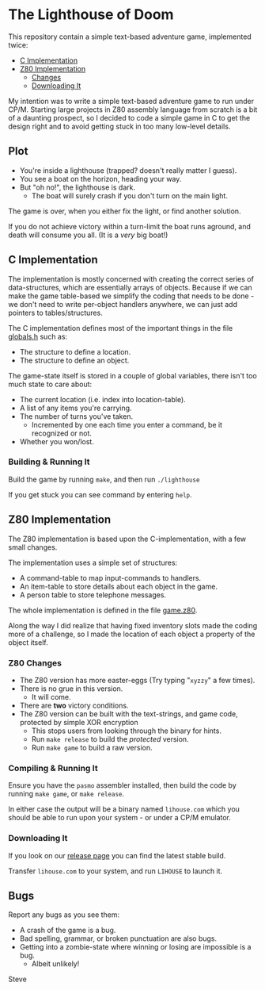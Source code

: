 # The Lighthouse of Doom

This repository contain a simple text-based adventure game, implemented
twice:

* [C Implementation](#c-implementation)
* [Z80 Implementation](#z80-implementation)
  * [Changes](#z80-changes)
  * [Downloading It](#downloading-it)

My intention was to write a simple text-based adventure game to run under
CP/M.  Starting large projects in Z80 assembly language from scratch
is a bit of a daunting prospect, so I decided to code a simple game in C
to get the design right and to avoid getting stuck in too many low-level
details.


## Plot

* You're inside a lighthouse (trapped? doesn't really matter I guess).
* You see a boat on the horizon, heading your way.
* But "oh no!", the lighthouse is dark.
  * The boat will surely crash if you don't turn on the main light.

The game is over, when you either fix the light, or find another solution.

If you do not achieve victory within a turn-limit the boat runs aground, and
death will consume you all.  (It is a _very_ big boat!)



## C Implementation

The implementation is mostly concerned with creating the correct series of
data-structures, which are essentially arrays of objects.  Because if we
can make the game table-based we simplify the coding that needs to be
done - we don't need to write per-object handlers anywhere, we can just
add pointers to tables/structures.

The C implementation defines most of the important things in the file [globals.h](globals.h) such as:

* The structure to define a location.
* The structure to define an object.

The game-state itself is stored in a couple of global variables, there isn't
too much state to care about:

* The current location (i.e. index into location-table).
* A list of any items you're carrying.
* The number of turns you've taken.
  * Incremented by one each time you enter a command, be it recognized or not.
* Whether you won/lost.


### Building & Running It

Build the game by running `make`, and then run `./lighthouse`

If you get stuck you can see command by entering `help`.



## Z80 Implementation

The Z80 implementation is based upon the C-implementation, with a few
small changes.

The implementation uses a simple set of structures:

* A command-table to map input-commands to handlers.
* An item-table to store details about each object in the game.
* A person table to store telephone messages.

The whole implementation is defined in the file [game.z80](game.z80).

Along the way I did realize that having fixed inventory slots made the
coding more of a challenge, so I made the location of each object a
property of the object itself.


### Z80 Changes

* The Z80 version has more easter-eggs (Try typing "`xyzzy`" a few times).
* There is no grue in this version.
  * It will come.
* There are __two__ victory conditions.
* The Z80 version can be built with the text-strings, and game code, protected by simple XOR encryption
  * This stops users from looking through the binary for hints.
  * Run `make release` to build the _protected_ version.
  * Run `make game` to build a raw version.


### Compiling & Running It

Ensure you have the `pasmo` assembler installed, then build the code
by running `make game`, or `make release`.

In either case the output will be a binary named `lihouse.com` which you
should be able to run upon your system - or under a CP/M emulator.


### Downloading It

If you look on our [release page](https://github.com/skx/lighthouse-of-doom/releases/) you can find the latest stable build.

Transfer `lihouse.com` to your system, and run `LIHOUSE` to launch it.


## Bugs

Report any bugs as you see them:

* A crash of the game is a bug.
* Bad spelling, grammar, or broken punctuation are also bugs.
* Getting into a zombie-state where winning or losing are impossible is a bug.
  * Albeit unlikely!


Steve
